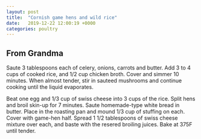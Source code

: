 ```yaml
---
layout: post
title:  "Cornish game hens and wild rice"
date:   2019-12-22 12:00:19 +0000
categories: poultry
---
```


## From Grandma

Saute 3 tablespoons each of celery, onions, carrots and butter. Add 3 to 4 cups of cooked rice, and 1/2 cup chicken broth. Cover and simmer 10 minutes. When almost tender, stir in sauteed mushrooms and continue cooking until the liquid evaporates. 

Beat one egg and 1/3 cup of swiss cheese into 3 cups of the rice. Split hens and broil skin-up for 7 minutes. Saute homemade-type white bread in butter. Place in the roasting pan and mound 1/3 cup of stuffing on each. Cover with game-hen half. Spread 1 1/2 tablespoons of swiss cheese mixture over each, and baste with the resered broiling juices. Bake at 375F until tender.
